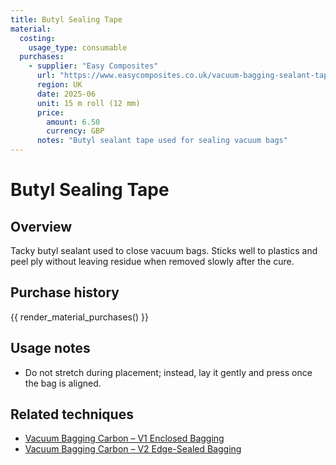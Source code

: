 ```yaml
---
title: Butyl Sealing Tape
material:
  costing:
    usage_type: consumable
  purchases:
    - supplier: "Easy Composites"
      url: "https://www.easycomposites.co.uk/vacuum-bagging-sealant-tape"
      region: UK
      date: 2025-06
      unit: 15 m roll (12 mm)
      price:
        amount: 6.50
        currency: GBP
      notes: "Butyl sealant tape used for sealing vacuum bags"
---
```

# Butyl Sealing Tape

## Overview
Tacky butyl sealant used to close vacuum bags. Sticks well to plastics and peel ply without leaving residue when removed
slowly after the cure.

## Purchase history

{{ render_material_purchases() }}

## Usage notes
- Do not stretch during placement; instead, lay it gently and press once the bag is aligned.

## Related techniques
- [Vacuum Bagging Carbon – V1 Enclosed Bagging](../techniques/vacuum-bagging-carbon/v1/enclosed-bagging.md)
- [Vacuum Bagging Carbon – V2 Edge-Sealed Bagging](../techniques/vacuum-bagging-carbon/v2/edge-sealed-bagging.md)
